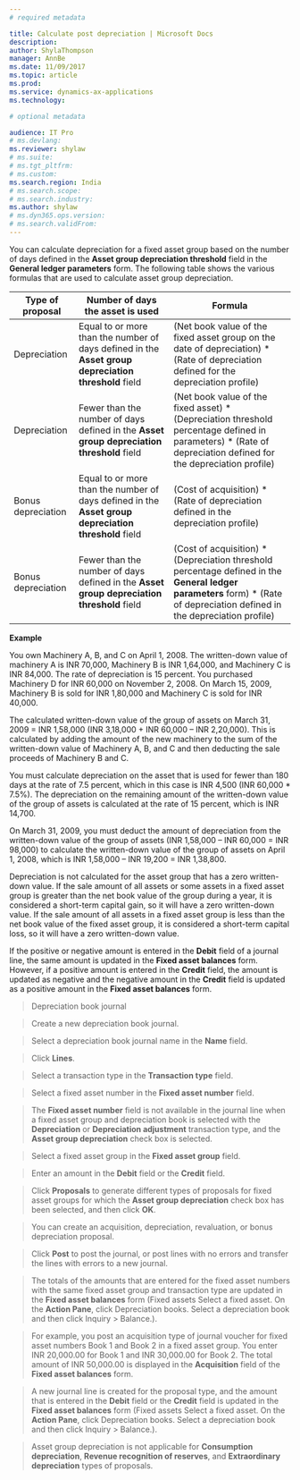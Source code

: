 ```yaml
---
# required metadata

title: Calculate post depreciation | Microsoft Docs
description: 
author: ShylaThompson
manager: AnnBe
ms.date: 11/09/2017
ms.topic: article
ms.prod: 
ms.service: dynamics-ax-applications
ms.technology: 

# optional metadata

audience: IT Pro
# ms.devlang: 
ms.reviewer: shylaw
# ms.suite: 
# ms.tgt_pltfrm: 
# ms.custom:
ms.search.region: India
# ms.search.scope: 
# ms.search.industry: 
ms.author: shylaw
# ms.dyn365.ops.version: 
# ms.search.validFrom:
---
```


You can calculate depreciation for a fixed asset group based on the number of
days defined in the **Asset group depreciation threshold** field in the
**General ledger parameters** form. The following table shows the various
formulas that are used to calculate asset group depreciation.

| Type of proposal   | Number of days the asset is used   | Formula    |
|--------------------|-----------|----------------------------|
| Depreciation       | Equal to or more than the number of days defined in the **Asset group depreciation threshold** field | (Net book value of the fixed asset group on the date of depreciation) \* (Rate of depreciation defined for the depreciation profile)                                         |
| Depreciation       | Fewer than the number of days defined in the **Asset group depreciation threshold** field            | (Net book value of the fixed asset) \* (Depreciation threshold percentage defined in parameters) \* (Rate of depreciation defined for the depreciation profile)              |
| Bonus depreciation | Equal to or more than the number of days defined in the **Asset group depreciation threshold** field | (Cost of acquisition) \* (Rate of depreciation defined in the depreciation profile)                                                                                          |
| Bonus depreciation | Fewer than the number of days defined in the **Asset group depreciation threshold** field            | (Cost of acquisition) \* (Depreciation threshold percentage defined in the **General ledger parameters** form) \* (Rate of depreciation defined in the depreciation profile) |

**Example**

You own Machinery A, B, and C on April 1, 2008. The written-down value of
machinery A is INR 70,000, Machinery B is INR 1,64,000, and Machinery C is INR
84,000. The rate of depreciation is 15 percent. You purchased Machinery D for
INR 60,000 on November 2, 2008. On March 15, 2009, Machinery B is sold for INR
1,80,000 and Machinery C is sold for INR 40,000.

The calculated written-down value of the group of assets on March 31, 2009 = INR
1,58,000 (INR 3,18,000 + INR 60,000 – INR 2,20,000). This is calculated by
adding the amount of the new machinery to the sum of the written-down value of
Machinery A, B, and C and then deducting the sale proceeds of Machinery B and C.

You must calculate depreciation on the asset that is used for fewer than 180
days at the rate of 7.5 percent, which in this case is INR 4,500 (INR 60,000 \*
7.5%). The depreciation on the remaining amount of the written-down value of the
group of assets is calculated at the rate of 15 percent, which is INR 14,700.

On March 31, 2009, you must deduct the amount of depreciation from the
written-down value of the group of assets (INR 1,58,000 – INR 60,000 = INR
98,000) to calculate the written-down value of the group of assets on April 1,
2008, which is INR 1,58,000 – INR 19,200 = INR 1,38,800.

Depreciation is not calculated for the asset group that has a zero written-down
value. If the sale amount of all assets or some assets in a fixed asset group is
greater than the net book value of the group during a year, it is considered a
short-term capital gain, so it will have a zero written-down value. If the sale
amount of all assets in a fixed asset group is less than the net book value of
the fixed asset group, it is considered a short-term capital loss, so it will
have a zero written-down value.

If the positive or negative amount is entered in the **Debit** field of a
journal line, the same amount is updated in the **Fixed asset balances** form.
However, if a positive amount is entered in the **Credit** field, the amount is
updated as negative and the negative amount in the **Credit** field is updated
as a positive amount in the **Fixed asset balances** form.

>   Depreciation book journal

>   Create a new depreciation book journal.

>   Select a depreciation book journal name in the **Name** field.

>   Click **Lines**.

>   Select a transaction type in the **Transaction type** field.

>   Select a fixed asset number in the **Fixed asset number** field.

>   The **Fixed asset number** field is not available in the journal line when a
>   fixed asset group and depreciation book is selected with the
>   **Depreciation** or **Depreciation adjustment** transaction type, and the
>   **Asset group depreciation** check box is selected.

>   Select a fixed asset group in the **Fixed asset group** field.

>   Enter an amount in the **Debit** field or the **Credit** field.

>   Click **Proposals** to generate different types of proposals for fixed asset
>   groups for which the **Asset group depreciation** check box has been
>   selected, and then click **OK**.

>   You can create an acquisition, depreciation, revaluation, or bonus
>   depreciation proposal.

>   Click **Post** to post the journal, or post lines with no errors and
>   transfer the lines with errors to a new journal.

>   The totals of the amounts that are entered for the fixed asset numbers with
>   the same fixed asset group and transaction type are updated in the **Fixed
>   asset balances** form (Fixed assets Select a fixed asset. On the **Action
>   Pane**, click Depreciation books. Select a depreciation book and then click
>   Inquiry \> Balance.).

>   For example, you post an acquisition type of journal voucher for fixed asset
>   numbers Book 1 and Book 2 in a fixed asset group. You enter INR 20,000.00
>   for Book 1 and INR 30,000.00 for Book 2. The total amount of INR 50,000.00
>   is displayed in the **Acquisition** field of the **Fixed asset balances**
>   form.

>   A new journal line is created for the proposal type, and the amount that is
>   entered in the **Debit** field or the **Credit** field is updated in the
>   **Fixed asset balances** form (Fixed assets Select a fixed asset. On the
>   **Action Pane**, click Depreciation books. Select a depreciation book and
>   then click Inquiry \> Balance.).

>   Asset group depreciation is not applicable for **Consumption depreciation**,
>   **Revenue recognition of reserves**, and **Extraordinary depreciation**
>   types of proposals.
